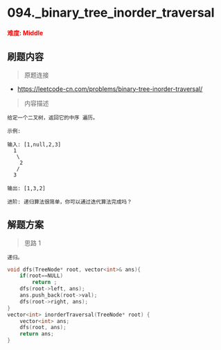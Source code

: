 # 094._binary_tree_inorder_traversal
 **<font color=red>难度: Middle</font>**

 ## 刷题内容
 > 原题连接
* https://leetcode-cn.com/problems/binary-tree-inorder-traversal/
 > 内容描述
 ```
给定一个二叉树，返回它的中序 遍历。

示例:

输入: [1,null,2,3]
   1
    \
     2
    /
   3

输出: [1,3,2]

进阶: 递归算法很简单，你可以通过迭代算法完成吗？
 ```

## 解题方案
> 思路 1
```
递归。
```

```cpp
void dfs(TreeNode* root, vector<int>& ans){
    if(root==NULL)
        return ;
    dfs(root->left, ans);
    ans.push_back(root->val);
    dfs(root->right, ans);
}
vector<int> inorderTraversal(TreeNode* root) {
    vector<int> ans;
    dfs(root, ans);
    return ans;
}
```